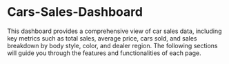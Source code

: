 # Cars-Sales-Dashboard
This dashboard provides a comprehensive view of car sales data, including key metrics such as total sales, average price, cars sold, and sales breakdown by body style, color, and dealer region. The following sections will guide you through the features and functionalities of each page.
